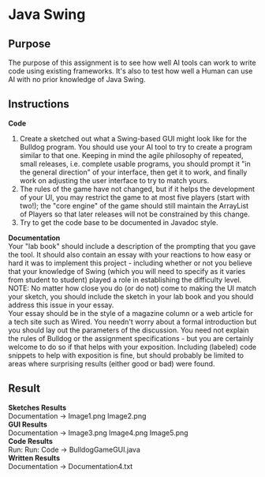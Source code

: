 # Java Swing

## Purpose 
The purpose of this assignment is to see how well AI tools can work to write code using existing frameworks. It's also to test how well a Human can use AI with no prior knowledge of Java Swing. 

## Instructions 
**Code**  
1. Create a sketched out what a Swing-based GUI might look like for the Bulldog program. You should use your AI tool to try to create a program similar to that one. Keeping in mind the agile philosophy of repeated, small releases, i.e. complete usable programs, you should prompt it "in the general direction" of your interface, then get it to work, and finally work on adjusting the user interface to try to match yours.
2. The rules of the game have not changed, but if it helps the development of your UI, you may restrict the game to at most five players (start with two!); the "core engine" of the game should still maintain the ArrayList of Players so that later releases will not be constrained by this change.
3. Try to get the code base to be documented in Javadoc style. 
  
**Documentation**  
Your "lab book" should include a description of the prompting that you gave the tool. It should also contain an essay with your reactions to how easy or hard it was to implement this project - including whether or not you believe that your knowledge of Swing (which you will need to specify as it varies from student to student) played a role in establishing the difficulty level.   
NOTE: No matter how close you do (or do not) come to making the UI match your sketch, you should include the sketch in your lab book and you should address this issue in your essay.  
Your essay should be in the style of a magazine column or a web article for a tech site such as Wired. You needn't worry about a formal introduction but you should lay out the parameters of the discussion. You need not explain the rules of Bulldog or the assignment specifications - but you are certainly welcome to do so if that helps with your exposition. Including (labeled) code snippets to help with exposition is fine, but should probably be limited to areas where surprising results (either good or bad) were found.

## Result
**Sketches Results**  
Documentation -> Image1.png Image2.png  
**GUI Results**  
Documentation -> Image3.png Image4.png Image5.png  
**Code Results**  
Run: Run: Code -> BulldogGameGUI.java  
**Written Results**  
Documentation -> Documentation4.txt 





